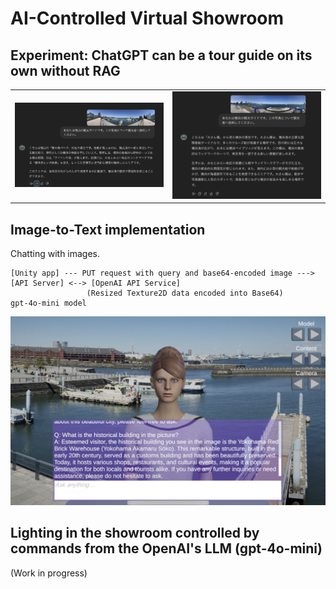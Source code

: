 # AI-Controlled Virtual Showroom

## Experiment: ChatGPT can be a tour guide on its own without RAG

<table>
  <tr>
    <td>
      <img src="doc/ImageToTextSample1.png" width=500>      
    </td>
    <td>
      <img src="doc/ImageToTextSample2.png" width=500>
  </tr>
</table>


## Image-to-Text implementation

Chatting with images.

```
[Unity app] --- PUT request with query and base64-encoded image ---> [API Server] <--> [OpenAI API Service]
                 (Resized Texture2D data encoded into Base64)                           gpt-4o-mini model
```

<img src="doc/image_to_text_test.png" width=700>

## Lighting in the showroom controlled by commands from the OpenAI's LLM (gpt-4o-mini)

(Work in progress)

